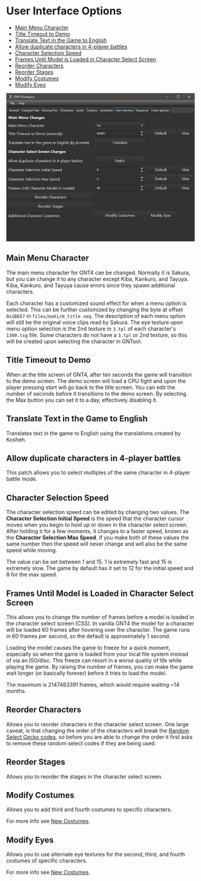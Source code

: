 # User Interface Options

- [Main Menu Character](#main-menu-character)
- [Title Timeout to Demo](#title-timeout-to-demo)
- [Translate Text in the Game to English](#translate-text-in-the-game-to-english)
- [Allow duplicate characters in 4-player battles](#allow-duplicate-characters-in-4-player-battles)
- [Character Selection Speed](#character-selection-speed)
- [Frames Until Model is Loaded in Character Select Screen](#frames-until-model-is-loaded-in-character-select-screen)
- [Reorder Characters](#reorder-characters)
- [Reorder Stages](#reorder-stages)
- [Modify Costumes](#modify-costumes)
- [Modify Eyes](#modify-eyes)

![User Interface](/docs/ui.png?raw=true "User Interface")

## Main Menu Character

The main menu character for GNT4 can be changed. Normally it is Sakura, but you can change it to any character except Kiba, Kankuro, and Tayuya. Kiba, Kankuro, and Tayuya cause errors since they spawn additional characters.

Each character has a customized sound effect for when a menu option is selected. This can be further customized by changing the byte at offset `0x1BE67` in `files/maki/m_title.seq`. The description of each menu option will still be the original voice clips read by Sakura. The eye texture upon menu option selection is the 2nd texture in `3.tpl` of each character's `1300.txg` file. Some characters do not have a `3.tpl` or 2nd texture, so this will be created upon selecting the character in GNTool.

## Title Timeout to Demo

When at the title screen of GNT4, after ten seconds the game will transition to the demo screen. The demo screen will load a CPU fight and upon the player pressing start will go back to the title screen. You can edit the number of seconds before it transitions to the demo screen. By selecting the Max button you can set it to a day, effectively disabling it.

## Translate Text in the Game to English

Translates text in the game to English using the translations created by Kosheh.

## Allow duplicate characters in 4-player battles

This patch allows you to select multiples of the same character in 4-player battle mode.

## Character Selection Speed

The character selection speed can be edited by changing two values. The **Character Selection Initial Speed** is the speed that the character cursor moves when you begin to hold up or down in the character select screen. After holding it for a few moments, it changes to a faster speed, known as the **Character Selection Max Speed**. If you make both of these values the same number then the speed will never change and will also be the same speed while moving.

The value can be set between 1 and 15. 1 is extremely fast and 15 is extremely slow. The game by default has it set to 12 for the initial speed and 8 for the max speed.

## Frames Until Model is Loaded in Character Select Screen

This allows you to change the number of frames before a model is loaded in the character select
screen (CSS). In vanilla GNT4 the model for a character will be loaded 60 frames after hovering
over the character. The game runs in 60 frames per second, so the default is approximately 1 second.

Loading the model causes the game to freeze for a quick moment, especially so when the game is
loaded from your local file system instead of via an ISO/disc. This freeze can resort in a worse
quality of life while playing the game. By raising the number of frames, you can make the game wait
longer (or basically forever) before it tries to load the model.

The maximum is 2147483391 frames, which would require waiting ~14 months.

## Reorder Characters

Allows you to reorder characters in the character select screen. One large caveat, is that changing
the order of the characters will break the
[Random Select Gecko codes](https://github.com/NicholasMoser/Naruto-GNT-Modding/blob/master/gnt4/docs/guides/gecko_codes.md#add-random-select-to-character-select-screen-nick),
so before you are able to change the order it first asks to remove these random select codes if they are being used.

## Reorder Stages

Allows you to reorder the stages in the character select screen.

## Modify Costumes

Allows you to add third and fourth costumes to specific characters.

For more info see [New Costumes](/docs/new_costumes.md).

## Modify Eyes

Allows you to use alternate eye textures for the second, third, and fourth costumes of specific
characters.

For more info see [New Costumes](/docs/new_costumes.md).
